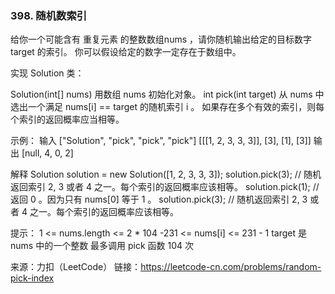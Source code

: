 ### 398. 随机数索引

给你一个可能含有 重复元素 的整数数组nums ，请你随机输出给定的目标数字target 的索引。
你可以假设给定的数字一定存在于数组中。

实现 Solution 类：

Solution(int[] nums) 用数组 nums 初始化对象。
int pick(int target) 从 nums 中选出一个满足 nums[i] == target 的随机索引 i 。
如果存在多个有效的索引，则每个索引的返回概率应当相等。


示例：
输入
["Solution", "pick", "pick", "pick"]
[[[1, 2, 3, 3, 3]], [3], [1], [3]]
输出
[null, 4, 0, 2]

解释
Solution solution = new Solution([1, 2, 3, 3, 3]);
solution.pick(3); // 随机返回索引 2, 3 或者 4 之一。每个索引的返回概率应该相等。
solution.pick(1); // 返回 0 。因为只有 nums[0] 等于 1 。
solution.pick(3); // 随机返回索引 2, 3 或者 4 之一。每个索引的返回概率应该相等。


提示：
1 <= nums.length <= 2 * 104
-231 <= nums[i] <= 231 - 1
target 是 nums 中的一个整数
最多调用 pick 函数 104 次

来源：力扣（LeetCode）
链接：https://leetcode-cn.com/problems/random-pick-index
